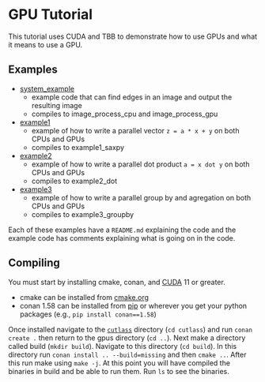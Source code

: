 # GPU Tutorial

This tutorial uses CUDA and TBB to demonstrate how to use GPUs and what it means to use a GPU.

## Examples

- [system\_example](system_example/)
    - example code that can find edges in an image and output the resulting image
    - compiles to image\_process\_cpu and image\_process\_gpu
- [example1](example1/)
    - example of how to write a parallel vector `z = a * x + y` on both CPUs and GPUs
    - compiles to example1\_saxpy
- [example2](example2/)
    - example of how to write a parallel dot product `a = x dot y` on both CPUs and GPUs
    - compiles to example2\_dot
- [example3](example3/)
    - example of how to write a parallel group by and agregation on both CPUs and GPUs
    - compiles to example3\_groupby

Each of these examples have a `README.md` explaining the code and the example code has comments
explaining what is going on in the code.

## Compiling

You must start by installing cmake, conan, and [CUDA](https://developer.nvidia.com/cuda-downloads) 11 or greater.

- cmake can be installed from [cmake.org](https://cmake.org/download/)
- conan 1.58 can be installed from [pip](https://pip.pypa.io/en/stable/installation/#supported-methods) or 
wherever you get your python packages (e.g., `pip install conan==1.58`)

Once installed navigate to the [`cutlass`](cutlass) directory (`cd cutlass`) and run `conan create .` then return to the gpus directory (`cd ..`).
Next make a directory called build (`mkdir build`). Navigate to this directory (`cd build`).
In this directory run `conan install .. --build=missing` and then `cmake ..`. After this run make using `make -j`.
At this point you will have compiled the binaries in build and be able to run them.
Run `ls` to see the binaries.

